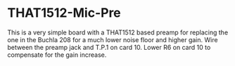 # THAT1512-Mic-Pre
This is a very simple board with a THAT1512 based preamp for replacing the one in the Buchla 208 for a much lower noise floor and higher gain. Wire between the preamp jack and T.P.1 on card 10. Lower R6 on card 10 to compensate for the gain increase.
